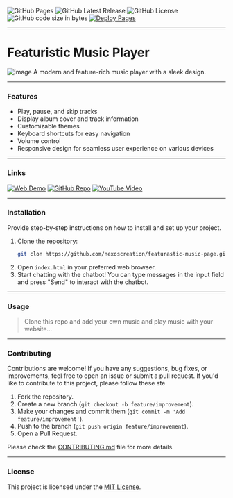 ![GitHub Pages](https://img.shields.io/github/deployments/nexoscreation/featurastic-music-page/github-pages.svg?style=flat-square&color=cyan)
![GitHub Latest Release](https://img.shields.io/github/v/release/nexoscreation/featurastic-music-page.svg?style=flat-square&color=cyan)
![GitHub License](https://img.shields.io/github/license/nexoscreation/featurastic-music-page.svg?style=flat-square&color=cyan)
![GitHub code size in bytes](https://img.shields.io/github/languages/code-size/nexoscreation/featurastic-music-page.svg?style=flat-square&color=cyan)
[![Deploy Pages](https://github.com/nexoscreation/featurastic-music-page/actions/workflows/static.yml/badge.svg)](https://github.com/nexoscreation/featurastic-music-page/actions/workflows/static.yml)

---

# Featuristic Music Player
![image](https://github.com/user-attachments/assets/5ea3f9d4-fce5-4dee-a560-39e17512c7dc)
A modern and feature-rich music player with a sleek design.

---

### Features

- Play, pause, and skip tracks
- Display album cover and track information
- Customizable themes
- Keyboard shortcuts for easy navigation
- Volume control
- Responsive design for seamless user experience on various devices
 
---

### Links

[![Web Demo](https://img.shields.io/badge/Web-Demo-blue?style=for-the-badge&logo=google-chrome)](https://nexoscreation.github.io/featurastic-music-page)
[![GitHub Repo](https://img.shields.io/badge/GitHub-Repo-green?style=for-the-badge&logo=github)](https://github.com/nexoscreation/featurastic-music-page)
[![YouTube Video](https://img.shields.io/badge/YouTube-Video-red?style=for-the-badge&logo=youtube)](https://youtu.be/rMnDe0iEGRs?si=B2viVesOhHYusbBG)

---

### Installation

Provide step-by-step instructions on how to install and set up your project.

1. Clone the repository:
   ```bash
   git clon https://github.com/nexoscreation/featurastic-music-page.git
   ```
2. Open `index.html` in your preferred web browser.
3. Start chatting with the chatbot! You can type messages in the input field and press "Send" to interact with the chatbot.

---

### Usage

> Clone this repo and add your own music and play music with your website... 

---

### Contributing
Contributions are welcome! If you have any suggestions, bug fixes, or improvements, feel free to open an issue or submit a pull request.
If you'd like to contribute to this project, please follow these ste

1. Fork the repository.
2. Create a new branch (`git checkout -b feature/improvement`).
3. Make your changes and commit them (`git commit -m 'Add feature/improvement'`).
4. Push to the branch (`git push origin feature/improvement`).
5. Open a Pull Request.

Please check the [CONTRIBUTING.md](CONTRIBUTING.md) file for more details.

---

### License

This project is licensed under the [MIT License](LICENSE).
